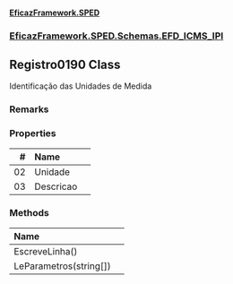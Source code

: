 #### [EficazFramework.SPED](EficazFrameworkSPED.md 'EficazFramework SPED')
### [EficazFramework.SPED.Schemas.EFD_ICMS_IPI](EficazFramework.SPED.Schemas.EFD_ICMS_IPI.md 'EficazFramework.SPED.Schemas.EFD_ICMS_IPI')

## Registro0190 Class

Identificação das Unidades de Medida

### Remarks
### Properties

| # | Name | |
| ---: | :--- | :--- |
| 02 | Unidade |  |
| 03 | Descricao |  |
### Methods

| Name | |
| :--- | :--- |
| EscreveLinha() |  |
| LeParametros(string[]) |  |
